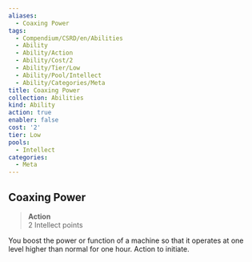 ```yaml
---
aliases:
  - Coaxing Power
tags:
  - Compendium/CSRD/en/Abilities
  - Ability
  - Ability/Action
  - Ability/Cost/2
  - Ability/Tier/Low
  - Ability/Pool/Intellect
  - Ability/Categories/Meta
title: Coaxing Power
collection: Abilities
kind: Ability
action: true
enabler: false
cost: '2'
tier: Low
pools:
  - Intellect
categories:
  - Meta
---
```

## Coaxing Power  
>**Action**  
>2 Intellect points
  
You boost the power or function of a machine so that it operates at one level higher than normal for one hour. Action to initiate.